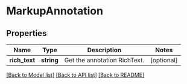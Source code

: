 # MarkupAnnotation

## Properties
Name | Type | Description | Notes
------------ | ------------- | ------------- | -------------
**rich_text** | **string** | Get the annotation RichText. | [optional] 

[[Back to Model list]](../README.md#documentation-for-models) [[Back to API list]](../README.md#documentation-for-api-endpoints) [[Back to README]](../README.md)


